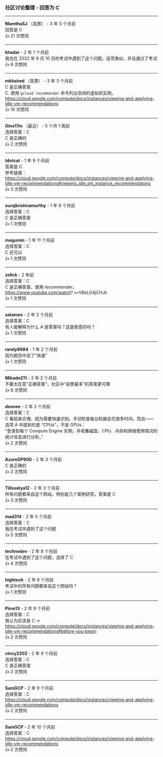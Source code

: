 ### 社区讨论整理 - 回答为 C

---

**MamthaSJ** （高票） - 3 年 3 个月前    
回答是 C  
👍 21 次赞同

---

**khadar** - 2 年 1 个月前    
我也在 2022 年 9 月 10 日的考试中遇到了这个问题，选项类似，并且通过了考试  
👍 9 次赞同

---

**mkhaired** （高票） - 3 年 3 个月前    
C 是正确答案    
C. 使用 `gcloud recommender` 命令列出空闲的虚拟机实例。    
https://cloud.google.com/compute/docs/instances/viewing-and-applying-idle-vm-recommendations  
👍 19 次赞同

---

**Gino17m** （最近） - 5 个月 1 周前    
选择答案：C    
C 是正确的  
👍 2 次赞同

---

**tdotcat** - 1 年 9 个月前    
答案是 C    
参考链接：    
https://cloud.google.com/compute/docs/instances/viewing-and-applying-idle-vm-recommendations#viewing_idle_vm_instance_recommendations  
👍 3 次赞同

---

**surajkrishnamurthy** - 1 年 9 个月前    
选择答案：C    
C 是正确答案  
👍 1 次赞同

---

**megumin** - 1 年 11 个月前    
选择答案：C    
C 还可以  
👍 1 次赞同

---

**zellck** - 2 年前    
选择答案：C    
C 是正确答案，使用 recommender。    
https://www.youtube.com/watch?   v=VBsLG4jCHJk  
👍 1 次赞同

---

**satamex** - 2 年 2 个月前    
选择答案：C    
有人能解释为什么 A 是答案吗？这是故意的吗？  
👍 1 次赞同

---

**randy8984** - 1 年 2 个月前    
因为题目中说了“快速”  
👍 1 次赞同

---

**Mikado211** - 2 年 2 个月前    
不要太在意“正确答案”，社区中“投票最多”的答案更可靠  
👍 8 次赞同

---

**deenee** - 2 年 2 个月前    
选择答案：C    
C 看起来合理，因为需要快速识别。手动检查每台机器会花很多时间。而且——选项 A 中提到的是 “CPUs”，不是 GPUs：  
“登录到每个 Compute Engine 实例，并收集磁盘、CPU、内存和网络使用情况的统计信息进行分析。”  
👍 2 次赞同

---

**AzureDP900** - 2 年 3 个月前    
C 是正确的  
👍 2 次赞同

---

**Tillssatya12** - 2 年 3 个月前    
所有问题都来自这个网站，特别是几个案例研究，答案是 C  
👍 3 次赞同

---

**mad314** - 2 年 5 个月前    
选择答案：C    
我在考试中遇到了这个问题  
👍 5 次赞同

---

**technodev** - 2 年 8 个月前    
在考试中遇到了这个问题，选择了 C  
👍 4 次赞同

---

**hightech** - 2 年 8 个月前    
考试中的所有问题都来自这个网站吗？  
👍 1 次赞同

---

**Pime13** - 2 年 9 个月前    
选择答案：C    
我认为应该是 C ->    
https://cloud.google.com/compute/docs/instances/viewing-and-applying-idle-vm-recommendations#before-you-begin  
👍 2 次赞同

---

**vincy2202** - 2 年 9 个月前    
选择答案：C    
C 是正确答案  
👍 2 次赞同

---

**SamGCP** - 2 年 9 个月前    
选择答案：C    
https://cloud.google.com/compute/docs/instances/viewing-and-applying-idle-vm-recommendations  
👍 2 次赞同

---

**SamGCP** - 2 年 10 个月前    
选择答案：C    
https://cloud.google.com/compute/docs/instances/viewing-and-applying-idle-vm-recommendations  
👍 2 次赞同
